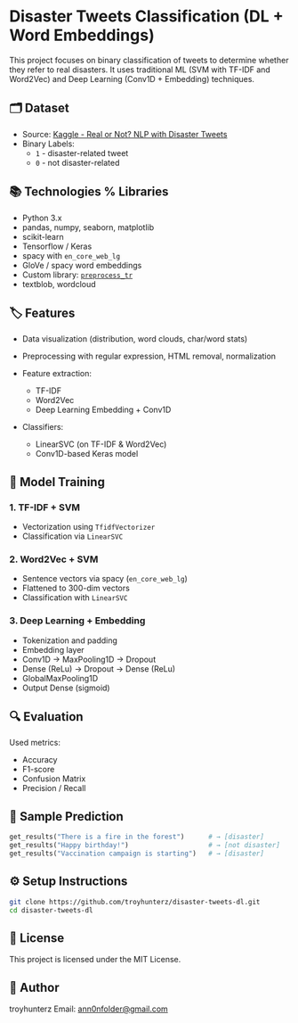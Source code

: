 # Disaster Tweets Classification (DL + Word Embeddings)
This project focuses on binary classification of tweets to determine whether they refer to real disasters.
It uses traditional ML (SVM with TF-IDF and Word2Vec) and Deep Learning (Conv1D + Embedding) techniques.

## 🗂️ Dataset 
- Source: [Kaggle - Real or Not? NLP with Disaster Tweets](https://www.kaggle.com/competitions/nlp-getting-started)
- Binary Labels:
  - `1` - disaster-related tweet
  - `0` - not disaster-related

## 📚 Technologies % Libraries
- Python 3.x
- pandas, numpy, seaborn, matplotlib
- scikit-learn
- Tensorflow / Keras
- spacy with `en_core_web_lg`
- GloVe / spacy word embeddings
- Custom library: [`preprocess_tr`](https://github.com/troyhunterz/preprocess_tr)
- textblob, wordcloud

## 🏷️ Features
- Data visualization (distribution, word clouds, char/word stats)
- Preprocessing with regular expression, HTML removal, normalization
- Feature extraction:
  - TF-IDF
  - Word2Vec
  - Deep Learning Embedding + Conv1D

- Classifiers:
  - LinearSVC (on TF-IDF & Word2Vec)
  - Conv1D-based Keras model

## 🤖 Model Training
### 1. TF-IDF + SVM
- Vectorization using `TfidfVectorizer`
- Classification via `LinearSVC`

### 2. Word2Vec + SVM
- Sentence vectors via spacy (`en_core_web_lg`)
- Flattened to 300-dim vectors
- Classification with `LinearSVC`

### 3. Deep Learning + Embedding
- Tokenization and padding
- Embedding layer
- Conv1D → MaxPooling1D → Dropout
- Dense (ReLu) → Dropout → Dense (ReLu)
- GlobalMaxPooling1D
- Output Dense (sigmoid)

## 🔍 Evaluation
Used metrics:
- Accuracy
- F1-score
- Confusion Matrix
- Precision / Recall

## 🧪 Sample Prediction
```python
get_results("There is a fire in the forest")      # → [disaster]
get_results("Happy birthday!")                    # → [not disaster]
get_results("Vaccination campaign is starting")   # → [disaster]
```

## ⚙️ Setup Instructions
```bash
git clone https://github.com/troyhunterz/disaster-tweets-dl.git
cd disaster-tweets-dl
```

## 🧾 License
This project is licensed under the MIT License.

## 👤 Author
troyhunterz
Email: ann0nfolder@gmail.com